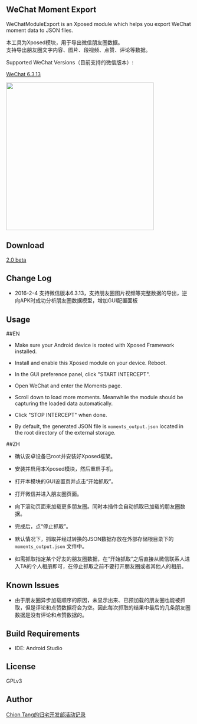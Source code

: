 WeChat Moment Export
--------------------

WeChatModuleExport is an Xposed module which helps you export WeChat moment data to JSON files.

本工具为Xposed模块，用于导出微信朋友圈数据。  
支持导出朋友圈文字内容、图片、段视频、点赞、评论等数据。

Supported WeChat Versions（目前支持的微信版本）:

[WeChat 6.3.13](https://github.com/Chion82/WeChatMomentExport/raw/master/weixin6313android740.apk)

<img src="https://raw.githubusercontent.com/Chion82/WeChatMomentExport/master/demo_1.jpg"  width="400px" >

Download
--------

[2.0 beta](https://github.com/Chion82/WeChatMomentExport/releases/download/untagged-4edb698347398e740411/wechatmomentexport2.0beta.apk)  

Change Log
----------

* 2016-2-4 支持微信版本6.3.13，支持朋友圈图片视频等完整数据的导出，逆向APK时成功分析朋友圈数据模型，增加GUI配置面板

Usage
-----

##EN

* Make sure your Android device is rooted with Xposed Framework installed.

* Install and enable this Xposed module on your device. Reboot.

* In the GUI preference panel, click "START INTERCEPT".

* Open WeChat and enter the Moments page.

* Scroll down to load more moments. Meanwhile the module should be capturing the loaded data automatically.

* Click "STOP INTERCEPT" when done.

* By default, the generated JSON file is ```moments_output.json``` located in the root directory of the external storage.

##ZH

* 确认安卓设备已root并安装好Xposed框架。

* 安装并启用本Xposed模块，然后重启手机。

* 打开本模块的GUI设置页并点击“开始抓取”。

* 打开微信并进入朋友圈页面。

* 向下滚动页面来加载更多朋友圈。同时本插件会自动抓取已加载的朋友圈数据。

* 完成后，点“停止抓取”。

* 默认情况下，抓取并经过转换的JSON数据存放在外部存储根目录下的 ```moments_output.json``` 文件中。

* 如需抓取指定某个好友的朋友圈数据，在“开始抓取”之后直接从微信联系人进入TA的个人相册即可，在停止抓取之前不要打开朋友圈或者其他人的相册。

Known Issues
------------

*  由于朋友圈异步加载顺序的原因，未显示出来、已预加载的朋友圈也能被抓取，但是评论和点赞数据将会为空。因此每次抓取的结果中最后的几条朋友圈数据是没有评论和点赞数据的。

Build Requirements
------------------

* IDE: Android Studio

License
-------

GPLv3

Author
------

[Chion Tang的归宅开发部活动记录](https://blog.chionlab.moe)
